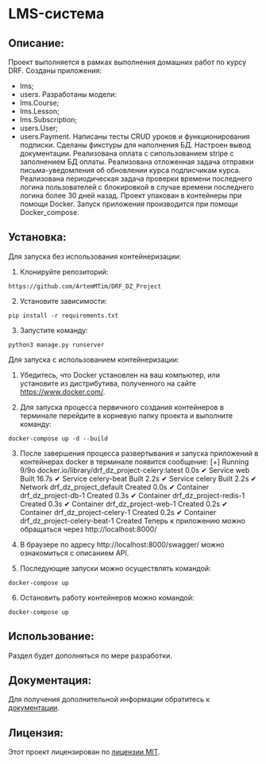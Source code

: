 # LMS-система
##  Описание:
Проект выполняется в рамках выполнения домашних работ по курсу DRF.
Созданы приложения:
- lms;
- users.
Разработаны модели:
- lms.Course;
- lms.Lesson;
- lms.Subscription;
- users.User;
- users.Payment.
Написаны тесты CRUD уроков и функционирования подписки.
Сделаны фикстуры для наполнения БД.
Настроен вывод документации.
Реализована оплата с сипользованием stripe с заполнением БД оплаты.
Реализована отложенная задача отправки письма-уведомления об обновлении курса подписчикам курса.
Реализована периодическая задача проверки времени последнего логина пользователей с блокировкой в случае времени последнего логина более 30 дней назад.
Проект упакован в контейнеры при помощи Docker. Запуск приложения производится при помощи Docker_compose.

## Установка:
Для запуска без использования контейнеризации:
1. Клонируйте репозиторий:
```
https://github.com/ArtemMTim/DRF_DZ_Project
```
2. Установите зависимости:
```
pip install -r requirements.txt
```
3. Запустите команду: 
```
python3 manage.py runserver
```

Для запуска с использованием контейнеризации:
1. Убедитесь, что Docker установлен на ваш компьютер, или установите из дистрибутива, полученного на сайте https://www.docker.com/.

2. Для запуска процесса первичного создания контейнеров в терминале перейдите в корневую папку проекта и выполните команду: 
```
docker-compose up -d --build
```

3. После завершения процесса развертывания и запуска приложений в контейнерах docker в терминале появится сообщение:
[+] Running 9/9o docker.io/library/drf_dz_project-celery:latest                                                                                                                  0.0s
 ✔ Service web                             Built                                                                                                                                16.7s 
 ✔ Service celery-beat                     Built                                                                                                                                 2.2s 
 ✔ Service celery                          Built                                                                                                                                 2.2s 
 ✔ Network drf_dz_project_default          Created                                                                                                                               0.0s 
 ✔ Container drf_dz_project-db-1           Created                                                                                                                               0.3s 
 ✔ Container drf_dz_project-redis-1        Created                                                                                                                               0.3s 
 ✔ Container drf_dz_project-web-1          Created                                                                                                                               0.2s 
 ✔ Container drf_dz_project-celery-1       Created                                                                                                                               0.2s 
 ✔ Container drf_dz_project-celery-beat-1  Created 
Теперь к приложению можно обращаться через http://localhost:8000/

4. В браузере по адресу http://localhost:8000/swagger/ можно ознакомиться с описанием API.
5. Последующие запуски можно осуществлять командой:
```
docker-compose up
```
6. Остановить работу контейнеров можно командой:
```
docker-compose up
```

## Использование:
Раздел будет дополняться по мере разработки.


## Документация:
Для получения дополнительной информации обратитесь к [документации](docs/README.md).

## Лицензия:

Этот проект лицензирован по [лицензии MIT](LICENSE).
